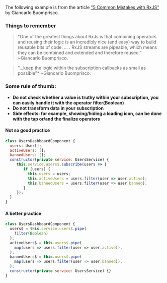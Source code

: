 The following example is from the article 
["5 Common Mistakes with RxJS"](https://blog.bitsrc.io/5-common-mistakes-with-rxjs-1b09d4c19387) by Giancarlo Buomprisco.

### Things to remember
> "One of the greatest things about RxJs is that combining operators and reusing their
> logic is an incredibly nice (and easy) way to build reusable bits of code. ... . RxJS streams are pipeable,
> which means they can be combined and extended and therefore reused." 
~Giancarlo Buomprisco.

> "...keep the logic within the subscription callbacks as small as possible"* 
~Giancarlo Buomprisco.

### Some rule of thumb:
* __Do not check whether a value is truthy within your subscription, you can easily handle it with the operator filter(Boolean)__
* __Do not transform data in your subscription__
* __Side effects: for example, showing/hiding a loading icon, can be done with the tap or/and the finalize operators__

#### Not so good practice

````javascript
class UsersDashboardComponent {
  users: User[];
  activeUsers: [];
  bannedUsers: [];
  constructor(private service: UsersService) {
     this.service.users$.subscribe(users => {
        if (users) {
          this.users = users;
          this.activeUsers = users.filter(user => user.active);
          this.bannedUsers = users.filter(user => user.banned);
        }
     });
  }
}
````

#### A better practice

````javascript
class UsersDashboardComponent {
  users$ = this.service.users$.pipe(
    filter(Boolean)
  );
  activeUsers$ = this.users$.pipe(
    map(users => users.filter(user => user.active)),
  );
  bannedUsers$ = this.users$.pipe(
    map(users => users.filter(user => user.banned)),
  );
  constructor(private service: UsersService) {}
}
````

